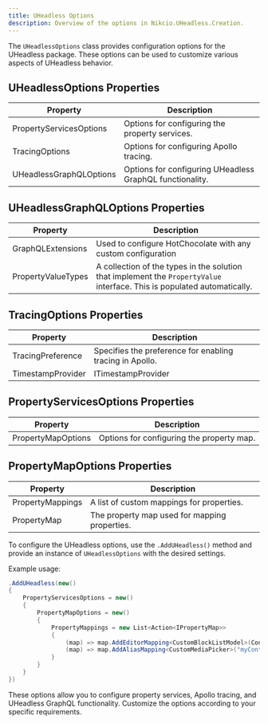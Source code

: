 ```yaml
---
title: UHeadless Options
description: Overview of the options in Nikcio.UHeadless.Creation.
---
```


The `UHeadlessOptions` class provides configuration options for the UHeadless package. These options can be used to customize various aspects of UHeadless behavior.

## UHeadlessOptions Properties

| Property                  | Description                                                                             |
|---------------------------|-----------------------------------------------------------------------------------------|
| PropertyServicesOptions   | Options for configuring the property services.                                          |
| TracingOptions            | Options for configuring Apollo tracing.                                                 |
| UHeadlessGraphQLOptions   | Options for configuring UHeadless GraphQL functionality.                                |

## UHeadlessGraphQLOptions Properties

| Property               | Description                                                                                           |
|------------------------|-------------------------------------------------------------------------------------------------------|
| GraphQLExtensions      | Used to configure HotChocolate with any custom configuration                                          |
| PropertyValueTypes     | A collection of the types in the solution that implement the `PropertyValue` interface. This is populated automatically.  |

## TracingOptions Properties

| Property                | Description                                                                                       |
|-------------------------|---------------------------------------------------------------------------------------------------|
| TracingPreference       | Specifies the preference for enabling tracing in Apollo.                                          |
| TimestampProvider       | ITimestampProvider                                                                                |

## PropertyServicesOptions Properties

| Property                | Description                                                                                       |
|-------------------------|---------------------------------------------------------------------------------------------------|
| PropertyMapOptions      | Options for configuring the property map.                                                         |

## PropertyMapOptions Properties

| Property                | Description                                                                                       |
|-------------------------|---------------------------------------------------------------------------------------------------|
| PropertyMappings        | A list of custom mappings for properties.                                                         |
| PropertyMap             | The property map used for mapping properties.                                                     |

To configure the UHeadless options, use the `.AddUHeadless()` method and provide an instance of `UHeadlessOptions` with the desired settings.

Example usage:

```csharp
.AddUHeadless(new()
{
    PropertyServicesOptions = new()
    {
        PropertyMapOptions = new()
        {
            PropertyMappings = new List<Action<IPropertyMap>>
            {
                (map) => map.AddEditorMapping<CustomBlockListModel>(Constants.PropertyEditors.Aliases.BlockList),
                (map) => map.AddAliasMapping<CustomMediaPicker>("myContentType", "myPropertyAlias")
            }
        }
    }
})
```

These options allow you to configure property services, Apollo tracing, and UHeadless GraphQL functionality. Customize the options according to your specific requirements.